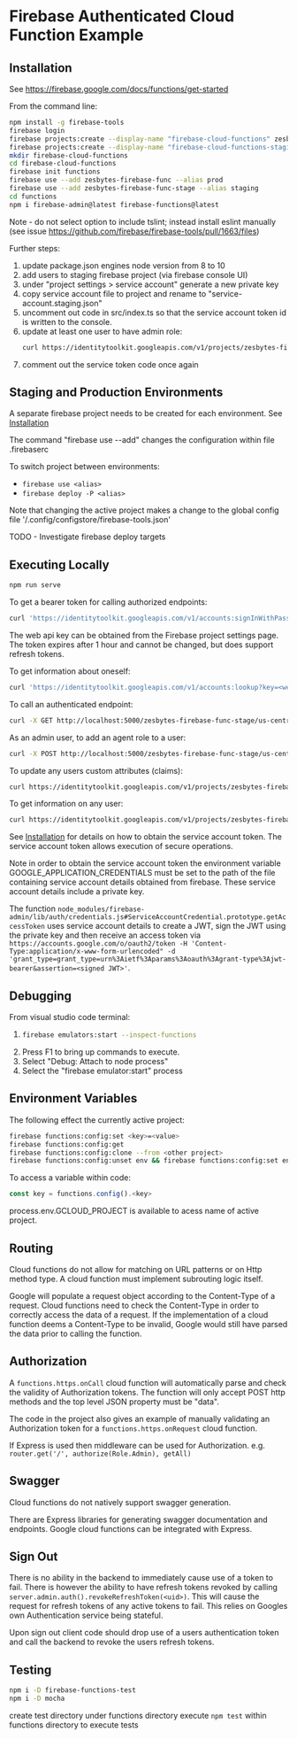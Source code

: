 # Firebase Authenticated Cloud Function Example

## Installation

See https://firebase.google.com/docs/functions/get-started

From the command line:
```sh
npm install -g firebase-tools
firebase login
firebase projects:create --display-name "firebase-cloud-functions" zesbytes-firebase-func
firebase projects:create --display-name "firebase-cloud-functions-staging" zesbytes-firebase-func-stage
mkdir firebase-cloud-functions
cd firebase-cloud-functions
firebase init functions
firebase use --add zesbytes-firebase-func --alias prod
firebase use --add zesbytes-firebase-func-stage --alias staging
cd functions
npm i firebase-admin@latest firebase-functions@latest
```

Note - do not select option to include tslint; instead install eslint manually (see issue https://github.com/firebase/firebase-tools/pull/1663/files)

Further steps:
1. update package.json engines node version from 8 to 10
1. add users to staging firebase project (via firebase console UI)
1. under "project settings > service account" generate a new private key
1. copy service account file to project and rename to "service-account.staging.json"
1. uncomment out code in src/index.ts so that the service account token id is written to the console.
1. update at least one user to have admin role:
   ```sh
   curl https://identitytoolkit.googleapis.com/v1/projects/zesbytes-firebase-func-stage/accounts:update -H 'Authorization: Bearer <service account token>' -H 'content-type: application/json' -d '{"localId":"<user uid>", "customAttributes":"{\"agent\":true,\"admin\":true}"}'
   ```
1. comment out the service token code once again

## Staging and Production Environments

A separate firebase project needs to be created for each environment. See [Installation](#installation)

The command "firebase use --add" changes the configuration within file .firebaserc

To switch project between environments:
- `firebase use <alias>`
- `firebase deploy -P <alias>`

Note that changing the active project makes a change to the global config file '<user home>/.config/configstore/firebase-tools.json'

TODO - Investigate firebase deploy targets

## Executing Locally

```sh
npm run serve
```

To get a bearer token for calling authorized endpoints:
```sh
curl 'https://identitytoolkit.googleapis.com/v1/accounts:signInWithPassword?key=<web API key>' -H 'Content-Type: application/json' -d '{"email":"<email>","password":"<password>","returnSecureToken":true}'
```

The web api key can be obtained from the Firebase project settings page. The token expires after 1 hour and cannot be changed, but does support refresh tokens.

To get information about oneself:
```sh
curl 'https://identitytoolkit.googleapis.com/v1/accounts:lookup?key=<web api key>' -H 'Content-Type: application/json' -d '{"idToken":"<id token>"}'
```

To call an authenticated endpoint:
```sh
curl -X GET http://localhost:5000/zesbytes-firebase-func-stage/us-central1/restrictedAction -H 'Authorization: Bearer <id token>'
```

As an admin user, to add an agent role to a user:
```sh
curl -X POST http://localhost:5000/zesbytes-firebase-func-stage/us-central1/addAgentRole -H 'Content-Type:application/json' -H 'Authorization: Bearer <admin id token>' -d '{"data":{"email":"<user email>"}}'
```

To update any users custom attributes (claims):
```sh
curl https://identitytoolkit.googleapis.com/v1/projects/zesbytes-firebase-func-stage/accounts:update -H 'Authorization: Bearer <service account token>' -H 'content-type: application/json' -d '{"localId":"<user uid>", "customAttributes":"{\"agent\":true,\"admin\":true}"}'
```

To get information on any user:
```sh
curl https://identitytoolkit.googleapis.com/v1/projects/zesbytes-firebase-func-stage/accounts:lookup 'Authorization: Bearer <service account token>' -H 'content-type: application/json' -d '{"email": ["<user email>"]}'
```

See [Installation](#installation) for details on how to obtain the service account token. The service account token allows execution of secure operations.

Note in order to obtain the service account token the environment variable GOOGLE_APPLICATION_CREDENTIALS must be set to the path of the file containing service account details obtained from firebase. These service account details include a private key.

The function `node_modules/firebase-admin/lib/auth/credentials.js#ServiceAccountCredential.prototype.getAccessToken` uses service account details to create a JWT, sign the JWT using the private key and then receive an access token via `https://accounts.google.com/o/oauth2/token -H 'Content-Type:application/x-www-form-urlencoded" -d 'grant_type=grant_type=urn%3Aietf%3Aparams%3Aoauth%3Agrant-type%3Ajwt-bearer&assertion=<signed JWT>'`.

## Debugging

From visual studio code terminal:
1. ```sh
   firebase emulators:start --inspect-functions
   ```
1. Press F1 to bring up commands to execute.
1. Select "Debug: Attach to node process"
1. Select the "firebase emulator:start" process

## Environment Variables

The following effect the currently active project:
```sh
firebase functions:config:set <key>=<value>
firebase functions:config:get
firebase functions:config:clone --from <other project>
firebase functions:config:unset env && firebase functions:config:set env='${cat env,json}'
```

To access a variable within code:
```typescript
const key = functions.config().<key>
```

process.env.GCLOUD_PROJECT is available to acess name of active project.

## Routing

Cloud functions do not allow for matching on URL patterns or on Http method type. A cloud function must implement subrouting logic itself.

Google will populate a request object according to the Content-Type of a request. Cloud functions need to check the Content-Type in order to correctly access the data of a request. If the implementation of a cloud function deems a Content-Type to be invalid, Google would still have parsed the data prior to calling the function.

## Authorization

A `functions.https.onCall` cloud function will automatically parse and check the validity of Authorization tokens. The function will only accept POST http methods and the top level JSON property must be "data".

The code in the project also gives an example of manually validating an Authorization token for a `functions.https.onRequest` cloud function.

If Express is used then middleware can be used for Authorization. e.g. `router.get('/', authorize(Role.Admin), getAll)`

## Swagger

Cloud functions do not natively support swagger generation.

There are Express libraries for generating swagger documentation and endpoints. Google cloud functions can be integrated with Express.

## Sign Out

There is no ability in the backend to immediately cause use of a token to fail. There is however the ability to have refresh tokens revoked by calling `server.admin.auth().revokeRefreshToken(<uid>)`. This will cause the request for refresh tokens of any active tokens to fail. This relies on Googles own Authentication service being stateful.

Upon sign out client code should drop use of a users authentication token and call the backend to revoke the users refresh tokens.

## Testing

```sh
npm i -D firebase-functions-test
npm i -D mocha
```

create test directory under functions directory
execute `npm test` within functions directory to execute tests
